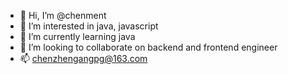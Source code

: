 - 👋 Hi, I’m @chenment
- 👀 I’m interested in java, javascript
- 🌱 I’m currently learning java
- 💞️ I’m looking to collaborate on backend and frontend engineer
- 📫 chenzhengangpg@163.com

<!---
chenment/chenment is a ✨ special ✨ repository because its `README.md` (this file) appears on your GitHub profile.
You can click the Preview link to take a look at your changes.
--->
